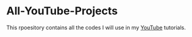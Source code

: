 # All-YouTube-Projects

This rpoesitory contains all the codes I will use in my [YouTube](https://www.youtube.com/channel/UCC99DrwSR_utFaF1qie-ktQ) tutorials.

